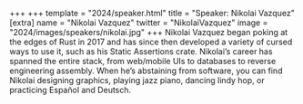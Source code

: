 +++
+++
template = "2024/speaker.html"
title = "Speaker: Nikolai Vazquez"
[extra]
  name = "Nikolai Vazquez"
  twitter = "NikolaiVazquez"
  image = "2024/images/speakers/nikolai.jpg"
+++
Nikolai Vazquez began poking at the edges of Rust in 2017 and has since then developed a variety of cursed ways to use it, such as his Static Assertions crate. Nikolai’s career has spanned the entire stack, from web/mobile UIs to databases to reverse engineering assembly. When he’s abstaining from software, you can find Nikolai designing graphics, playing jazz piano, dancing lindy hop, or practicing Español and Deutsch.